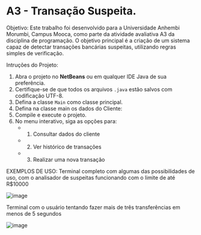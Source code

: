 # A3 - Transação Suspeita.

Objetivo:
Este trabalho foi desenvolvido para a Universidade Anhembi Morumbi, Campus Mooca, como parte da atividade avaliativa A3 da disciplina de programação. O objetivo principal é a criação de um sistema capaz de detectar transações bancárias suspeitas, utilizando regras simples de verificação.

Intruções do Projeto:

1. Abra o projeto no **NetBeans** ou em qualquer IDE Java de sua preferência.
2. Certifique-se de que todos os arquivos `.java` estão salvos com codificação UTF-8.
3. Defina a classe `Main` como classe principal.
4. Defina na classe main os dados do Cliente:
5. Compile e execute o projeto.
6. No menu interativo, siga as opções para:
   - 1. Consultar dados do cliente
   - 2. Ver histórico de transações
   - 3. Realizar uma nova transação

EXEMPLOS DE USO:
Terminal completo com algumas das possibilidades de uso, com o analisador de suspeitas funcionando com o limite de até R$10000

![image](https://github.com/user-attachments/assets/dc3fc47f-2705-4491-bc83-c3b9aa2c9a51)

Terminal com o usuário tentando fazer mais de três transferências em menos de 5 segundos

![image](https://github.com/user-attachments/assets/710ebe9c-e12f-4ed7-802c-ff4dfa14a7ce)

